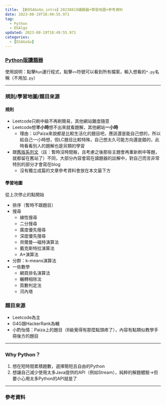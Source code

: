 ```yaml
---
title: 【新DSAGoGo_intro】20230819讀題器+學習地圖+參考資料
date: 2023-08-19T18:49:55.971
tag:
  - Python
  - DSAlgo
updated: 2023-08-19T18:49:55.971
categories:
  - [DSAGoGo]
---
```

### [Python版讀題器](https://replit.com/@chi200706/QuizSolution-in-Python?v=1)
使用說明：點擊`Run`運行程式，點擊`<>`符號可以看到所有檔案，輸入想看的`*.py`名稱（不用加`.py`）

***
### 規則/學習地圖/題目來源
#### 規則
- Leetcode只刷中級不再刷簡易，其他網站難度隨意
- Leetcode想**半小時**想不出來就看題解，其他網站**一小時**
  - 理由：以Paiza來說都是比較生活化的題目吧，應該還是能自己想的，所以給自己一小時想，但LC題目比較特殊，自己想太久可能方向還是錯的，此時看看別人的題解也是另類的學習
- 跟[舊版系列文](https://x200706.github.io/#DSAGoGo)（註：暫時沒時間搬，且考慮之後那些主題會再重新刷中等題，就都留在舊站了）不同，大部分內容會寫在讀題器的註解中，對自己而言非常特別的部分才會寫在blog
  - 沒有獨立成篇的文章參考資料會放在本文最下方

#### 學習地圖
從上次停止的點開始
- 排序（暫時不跟題目）
- 搜尋
  - 線性搜尋
  - 二分搜尋
  - 廣度優先搜尋
  - 深度優先搜尋
  - 貝爾曼―福特演算法
  - 戴克斯特拉演算法
  - A*演算法
- 分群：k-means演算法
- 一些數學
  - 網頁排名演算法
  - 輾轉相除法
  - 質數判定法
  - 河內塔

### 題目來源
- Leetcode為主
- G4G跟HackerRank為輔
- 小酌怡情：Paiza上的題目（B級覺得有那麼點頭疼了），內容有點類似教學手冊後方的題目

***
### Why Python？
1. 想在短時間累積題數，選擇簡短且自由的Python
2. 想讓自己減少使用太多Java提供的API（例如Stream），純粹的解題體驗->但要小心用太多Python的API就是了

***
### 參考資料